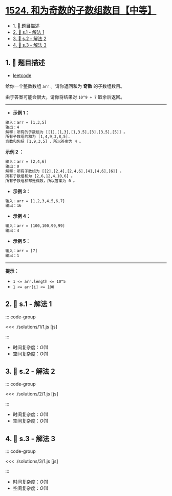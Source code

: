 # [1524. 和为奇数的子数组数目【中等】](https://github.com/tnotesjs/TNotes.leetcode/tree/main/notes/1524.%20%E5%92%8C%E4%B8%BA%E5%A5%87%E6%95%B0%E7%9A%84%E5%AD%90%E6%95%B0%E7%BB%84%E6%95%B0%E7%9B%AE%E3%80%90%E4%B8%AD%E7%AD%89%E3%80%91)

<!-- region:toc -->

- [1. 📝 题目描述](#1--题目描述)
- [2. 🎯 s.1 - 解法 1](#2--s1---解法-1)
- [3. 🎯 s.2 - 解法 2](#3--s2---解法-2)
- [4. 🎯 s.3 - 解法 3](#4--s3---解法-3)

<!-- endregion:toc -->

## 1. 📝 题目描述

- [leetcode](https://leetcode.cn/problems/number-of-sub-arrays-with-odd-sum/)

给你一个整数数组 `arr` 。请你返回和为 **奇数** 的子数组数目。

由于答案可能会很大，请你将结果对 `10^9 + 7` 取余后返回。

---

- **示例 1：**

```txt
输入：arr = [1,3,5]
输出：4
解释：所有的子数组为 [[1],[1,3],[1,3,5],[3],[3,5],[5]] 。
所有子数组的和为 [1,4,9,3,8,5].
奇数和包括 [1,9,3,5] ，所以答案为 4 。
```

**示例 2 ：**

```txt
输入：arr = [2,4,6]
输出：0
解释：所有子数组为 [[2],[2,4],[2,4,6],[4],[4,6],[6]] 。
所有子数组和为 [2,6,12,4,10,6] 。
所有子数组和都是偶数，所以答案为 0 。
```

- **示例 3：**

```txt
输入：arr = [1,2,3,4,5,6,7]
输出：16
```

- **示例 4：**

```txt
输入：arr = [100,100,99,99]
输出：4
```

- **示例 5：**

```txt
输入：arr = [7]
输出：1
```

---

**提示：**

- `1 <= arr.length <= 10^5`
- `1 <= arr[i] <= 100`

## 2. 🎯 s.1 - 解法 1

::: code-group

<<< ./solutions/1/1.js [js]

:::

- 时间复杂度：$O(1)$
- 空间复杂度：$O(1)$

## 3. 🎯 s.2 - 解法 2

::: code-group

<<< ./solutions/2/1.js [js]

:::

- 时间复杂度：$O(1)$
- 空间复杂度：$O(1)$

## 4. 🎯 s.3 - 解法 3

::: code-group

<<< ./solutions/3/1.js [js]

:::

- 时间复杂度：$O(1)$
- 空间复杂度：$O(1)$
